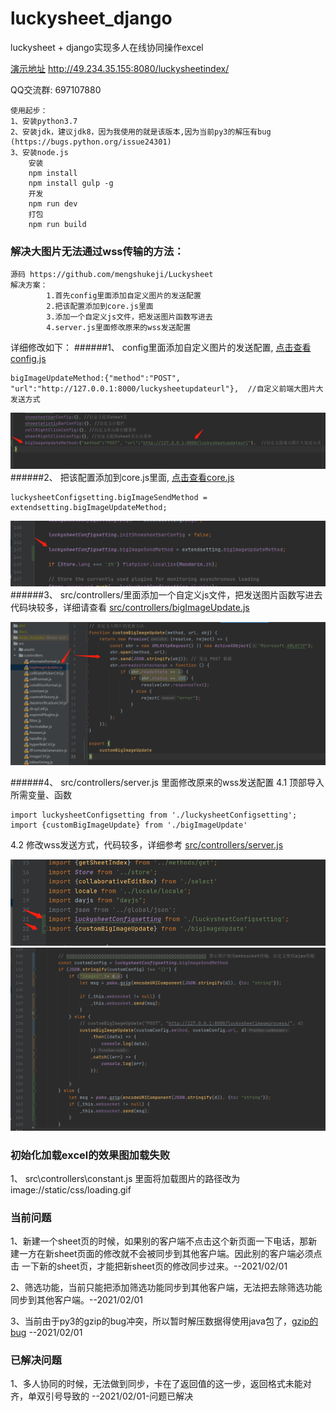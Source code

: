 # luckysheet_django
luckysheet + django实现多人在线协同操作excel

[演示地址](http://49.234.35.155:8080/luckysheetindex/) http://49.234.35.155:8080/luckysheetindex/

QQ交流群: 697107880
```使用方法
使用起步：
1、安装python3.7
2、安装jdk，建议jdk8，因为我使用的就是该版本,因为当前py3的解压有bug (https://bugs.python.org/issue24301)
3、安装node.js
    安装
    npm install
    npm install gulp -g
    开发
    npm run dev
    打包
    npm run build
```
### 解决大图片无法通过wss传输的方法：
```
源码 https://github.com/mengshukeji/Luckysheet
解决方案：
        1.首先config里面添加自定义图片的发送配置
        2.把该配置添加到core.js里面
        3.添加一个自定义js文件，把发送图片函数写进去
        4.server.js里面修改原来的wss发送配置
```
详细修改如下：
######1、 config里面添加自定义图片的发送配置, [点击查看config.js](./luckysheet_obj/Luckysheet-master/src/core.js)
```angular2html
bigImageUpdateMethod:{"method":"POST", "url":"http://127.0.0.1:8000/luckysheetupdateurl"},  //自定义前端大图片大发送方式
```
![config配置](./readmeImages/config自定义图片配置.png)
######2、 把该配置添加到core.js里面, [点击查看core.js](./luckysheet_obj/Luckysheet-master/src/core.js)
```angular2html
luckysheetConfigsetting.bigImageSendMethod = extendsetting.bigImageUpdateMethod;
```
![core自定义图片配置](./readmeImages/core自定义图片配置.png)
######3、 src/controllers/里面添加一个自定义js文件，把发送图片函数写进去
代码块较多，详细请查看 [src/controllers/bigImageUpdate.js](./luckysheet_obj/Luckysheet-master/src/controllers/bigImageUpdate.js)

![自定义图片发送方式](./readmeImages/自定义图片发送方式.png)

######4、 src/controllers/server.js  里面修改原来的wss发送配置
4.1 顶部导入所需变量、函数
   ```
   import luckysheetConfigsetting from './luckysheetConfigsetting';
   import {customBigImageUpdate} from './bigImageUpdate'
   ```
4.2 修改wss发送方式，代码较多，详细参考 [src/controllers/server.js](./luckysheet_obj/Luckysheet-master/src/controllers/server.js)

![自定义图片发送方式](./readmeImages/微信截图_20210302010044.png)
![自定义图片发送方式](./readmeImages/微信截图_20210302010418.png)

### 初始化加载excel的效果图加载失败
1、 src\controllers\constant.js 里面将加载图片的路径改为 image://static/css/loading.gif

### 当前问题
1、新建一个sheet页的时候，如果别的客户端不点击这个新页面一下电话，那新建一方在新sheet页面的修改就不会被同步到其他客户端。因此别的客户端必须点击
一下新的sheet页，才能把新sheet页的修改同步过来。--2021/02/01

2、筛选功能，当前只能把添加筛选功能同步到其他客户端，无法把去除筛选功能同步到其他客户端。--2021/02/01

3、当前由于py3的gzip的bug冲突，所以暂时解压数据得使用java包了，[gzip的bug](https://bugs.python.org/issue24301) --2021/02/01

### 已解决问题
1、多人协同的时候，无法做到同步，卡在了返回值的这一步，返回格式未能对齐，单双引号导致的  --2021/02/01-问题已解决